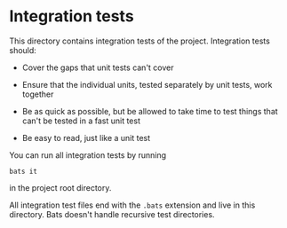 Integration tests
=================

This directory contains integration tests of the project. Integration
tests should:

- Cover the gaps that unit tests can't cover

- Ensure that the individual units, tested separately by unit tests,
  work together

- Be as quick as possible, but be allowed to take time to test things
  that can't be tested in a fast unit test

- Be easy to read, just like a unit test

You can run all integration tests by running

    bats it

in the project root directory.

All integration test files end with the `.bats` extension and live in
this directory. Bats doesn't handle recursive test directories.